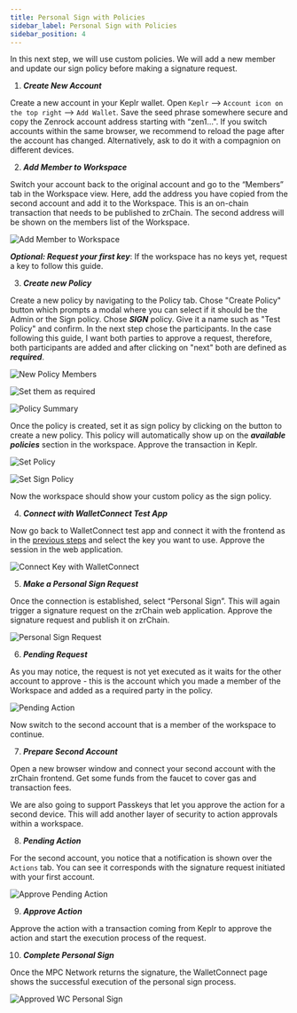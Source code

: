 ```yaml
---
title: Personal Sign with Policies
sidebar_label: Personal Sign with Policies
sidebar_position: 4
---
```


In this next step, we will use custom policies. We will add a new member and update our sign policy before making a signature request. 

1. ***Create New Account***

Create a new account in your Keplr wallet. Open `Keplr` —> `Account icon on the top right` —> `Add Wallet`. Save the seed phrase somewhere secure and copy the Zenrock account address starting with “zen1…". If you switch accounts within the same browser, we recommend to reload the page after the account has changed. Alternatively, ask to do it with a compagnion on different devices.

2. ***Add Member to Workspace***

Switch your account back to the original account and go to the “Members” tab in the Workspace view. Here, add the address you have copied from the second account and add it to the Workspace. This is an on-chain transaction that needs to be published to zrChain. The second address will be shown on the members list of the Workspace. 

![Add Member to Workspace](../../../static/img/add-member.png)

***Optional: Request your first key***: If the workspace has no keys yet, request a key to follow this guide. 

3. ***Create new Policy***

Create a new policy by navigating to the Policy tab. Chose "Create Policy" button which prompts a modal where you can select if it should be the Admin or the Sign policy. Chose ***SIGN*** policy. Give it a name such as "Test Policy" and confirm. In the next step chose the participants. In the case following this guide, I want both parties to approve a request, therefore, both participants are added and after clicking on "next" both are defined as ***required***. 

![New Policy Members](../../../static/img/build-policy-1.png)

![Set them as required](../../../static/img/build-policy-2.png)

![Policy Summary](../../../static/img/build-policy-3.png)

Once the policy is created, set it as sign policy by clicking on the button to create a new policy. This policy will automatically show up on the ***available policies*** section in the workspace. Approve the transaction in Keplr.

![Set Policy](../../../static/img/set-policy-1.png)

![Set Sign Policy](../../../static/img/set-policy-2.png)

Now the workspace should show your custom policy as the sign policy. 

4. ***Connect with WalletConnect Test App***

Now go back to WalletConnect test app and connect it with the frontend as in the [previous steps](walletConnect.md) and select the key you want to use. Approve the session in the web application.

![Connect Key with WalletConnect](../../../static/img/WC-connect.png)

5. ***Make a Personal Sign Request***

Once the connection is established, select “Personal Sign”. This will again trigger a signature request on the zrChain web application. Approve the signature request and publish it on zrChain. 

![Personal Sign Request](../../../static/img/wc-personal-sign.png)

6. ***Pending Request***

As you may notice, the request is not yet executed as it waits for the other account to approve - this is the account which you made a member of the Workspace and added as a required party in the policy.

![Pending Action](../../../static/img/pending-action.png)

Now switch to the second account that is a member of the workspace to continue.

7. ***Prepare Second Account***

Open a new browser window and connect your second account with the zrChain frontend. Get some funds from the faucet to cover gas and transaction fees.

We are also going to support Passkeys that let you approve the action for a second device. This will add another layer of security to action approvals within a workspace.

8. ***Pending Action***

For the second account, you notice that a notification is shown over the `Actions` tab. You can see it corresponds with the signature request initiated with your first account. 

![Approve Pending Action](../../../static/img/approve-pending-action.png)

9. ***Approve Action***

Approve the action with a transaction coming from Keplr to approve the action and start the execution process of the request. 

10. ***Complete Personal Sign***

Once the MPC Network returns the signature, the WalletConnect page shows the successful execution of the personal sign process.

![Approved WC Personal Sign](../../../static/img/wc-approved-sign.png)
